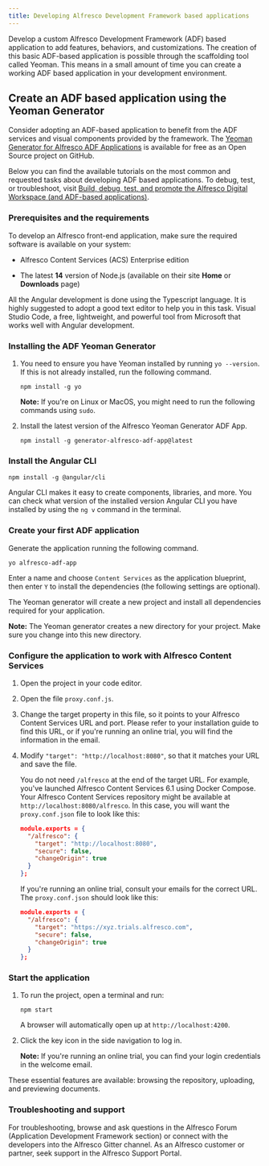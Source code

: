 ```yaml
---
title: Developing Alfresco Development Framework based applications
---
```


Develop a custom Alfresco Development Framework (ADF) based application to add features, behaviors, and customizations. The creation of this basic ADF-based application is possible through the scaffolding tool called Yeoman. This means in a small amount of time you can create a working ADF based application in your development environment.

## Create an ADF based application using the Yeoman Generator

Consider adopting an ADF-based application to benefit from the ADF services and visual components provided by the framework. The [Yeoman Generator for Alfresco ADF Applications](https://github.com/Alfresco/generator-alfresco-adf-app) is available for free as an Open Source project on GitHub.

Below you can find the available tutorials on the most common and requested tasks about developing ADF based applications. To debug, test, or troubleshoot, visit [Build, debug, test, and promote the Alfresco Digital Workspace (and ADF-based applications)](https://docs.alfresco.com/digital-workspace/latest/develop/introduction).

### Prerequisites and the requirements

To develop an Alfresco front-end application, make sure the required software is available on your system:

* Alfresco Content Services (ACS) Enterprise edition

* The latest **14** version of Node.js (available on their site **Home** or **Downloads** page)

All the Angular development is done using the Typescript language. It is highly suggested to adopt a good text editor to help you in this task. Visual Studio Code, a free, lightweight, and powerful tool from Microsoft that works well with Angular development.

### Installing the ADF Yeoman Generator

1. You need to ensure you have Yeoman installed by running `yo --version`. If this is not already installed, run the following command.

   ```shell
   npm install -g yo
   ```
   **Note:** If you're on Linux or MacOS, you might need to run the following commands    using `sudo`.

2. Install the latest version of the Alfresco Yeoman Generator ADF App.

   ```shell
   npm install -g generator-alfresco-adf-app@latest
   ```

### Install the Angular CLI

```shell
npm install -g @angular/cli
```

Angular CLI makes it easy to create components, libraries, and more. You can check what version of the installed version Angular CLI you have installed by using the `ng v` command in the terminal.

### Create your first ADF application

Generate the application running the following command.

```shell
yo alfresco-adf-app
```

Enter a name and choose `Content Services` as the application blueprint, then enter `Y` to install the dependencies (the following settings are optional).

The Yeoman generator will create a new project and install all dependencies required for your application.

**Note:** The Yeoman generator creates a new directory for your project. Make sure you change into this new directory.

### Configure the application to work with Alfresco Content Services
1. Open the project in your code editor.
2. Open the file `proxy.conf.js`.
3. Change the target property in this file, so it points to your Alfresco Content Services URL and port. Please refer to your installation guide to find this URL, or if you're running an online trial, you will find the information in the email.
4. Modify `"target": "http://localhost:8080"`, so that it matches your URL and save the file.

   You do not need `/alfresco` at the end of the target URL. For example, you've launched Alfresco Content Services 6.1 using Docker Compose. Your Alfresco Content Services repository might be available at `http://localhost:8080/alfresco`. In this case, you will want the `proxy.conf.json` file to look like this:

   ```JSON
   module.exports = {
     "/alfresco": {
       "target": "http://localhost:8080",
       "secure": false,
       "changeOrigin": true
     }
   };
   ```

   If you're running an online trial, consult your emails for the correct URL. The    `proxy.conf.json` should look like this:

   ```JSON
   module.exports = {
     "/alfresco": {
       "target": "https://xyz.trials.alfresco.com",
       "secure": false,
       "changeOrigin": true
     }
   };
   ```

### Start the application

1. To run the project, open a terminal and run:

   `npm start`

   A browser will automatically open up at `http://localhost:4200`.

2. Click the key icon in the side navigation to log in.

   **Note:** If you're running an online trial, you can find your login credentials in the welcome email.

These essential features are available: browsing the repository, uploading, and previewing documents.

### Troubleshooting and support

For troubleshooting, browse and ask questions in the Alfresco Forum (Application Development Framework section) or connect with the developers into the Alfresco Gitter channel. As an Alfresco customer or partner, seek support in the Alfresco Support Portal.
